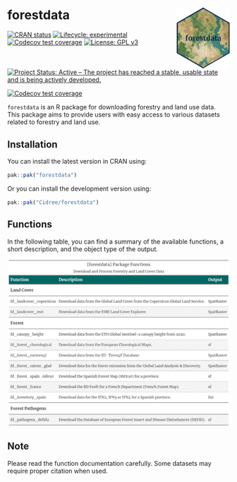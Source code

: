
<!-- README.md is generated from README.Rmd. Please edit that file -->

# forestdata <a href="https://cidree.github.io/forestdata/"><img src="man/figures/logo.png" align="right" height="138" alt="forestdata website" /></a>

<!-- badges: start -->

[![CRAN
status](https://www.r-pkg.org/badges/version/forestdata)](https://CRAN.R-project.org/package=forestdata)
[![Lifecycle:
experimental](https://img.shields.io/badge/lifecycle-experimental-orange.svg)](https://lifecycle.r-lib.org/articles/stages.html#experimental)
[![Codecov test
coverage](https://codecov.io/gh/Cidree/forestdata/branch/main/graph/badge.svg)](https://app.codecov.io/gh/Cidree/forestdata?branch=main)
[![License: GPL
v3](https://img.shields.io/badge/License-GPLv3-blue.svg)](https://www.gnu.org/licenses/gpl-3.0)
[![Project Status: Active – The project has reached a stable, usable
state and is being actively
developed.](https://www.repostatus.org/badges/latest/active.svg)](https://www.repostatus.org/#active)

[![Codecov test
coverage](https://codecov.io/gh/Cidree/forestdata/graph/badge.svg)](https://app.codecov.io/gh/Cidree/forestdata)
<!-- badges: end -->

`forestdata` is an R package for downloading forestry and land use data.
This package aims to provide users with easy access to various datasets
related to forestry and land use.

## Installation

You can install the latest version in CRAN using:

``` r
pak::pak("forestdata")
```

Or you can install the development version using:

``` r
pak::pak("Cidree/forestdata")
```

## Functions

In the following table, you can find a summary of the available
functions, a short description, and the object type of the output.

<div align="center">

<img src="man/figures/functions_gt.png" width="800px"/>

</div>

## Note

Please read the function documentation carefully. Some datasets may
require proper citation when used.
